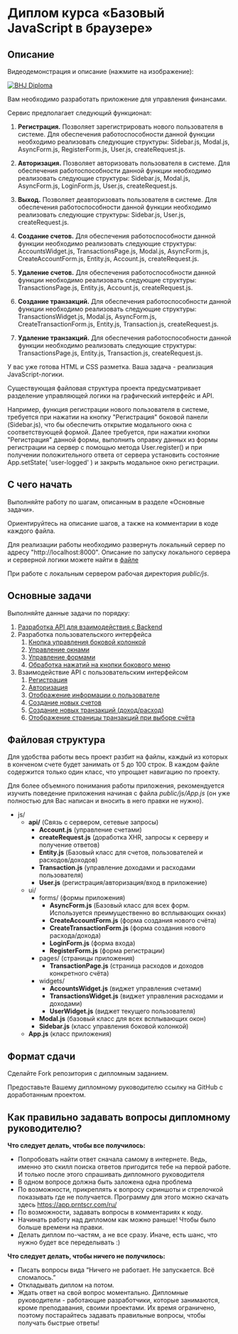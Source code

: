  # Диплом курса «Базовый JavaScript в браузере»

## Описание

Видеодемонстрация и описание (нажмите на изображение):

[![BHJ Diploma](https://img.youtube.com/vi/zXOyBIajWsM/0.jpg)](https://www.youtube.com/watch?v=zXOyBIajWsM)


Вам необходимо разработать приложение для 
управления финансами.

Сервис предполагает следующий функционал:

1. **Регистрация.** Позволяет зарегистрировать нового пользователя в системе. 
Для обеспечения работоспособности данной функции необходимо реализовать следующие 
структуры: Sidebar.js, Modal.js, AsyncForm.js, RegisterForm.js, User.js, createRequest.js.

2. **Авторизация.** Позволяет авторизовать пользователя в системе. Для обеспечения работоспособности 
данной функции необходимо реализовать следующие структуры: Sidebar.js, Modal.js, AsyncForm.js, 
LoginForm.js, User.js, createRequest.js.

3. **Выход.** Позволяет деавторизовать пользователя в системе. Для обеспечения работоспособности 
данной функции необходимо реализовать следующие структуры: Sidebar.js, User.js, createRequest.js.

4. **Создание счетов.** Для обеспечения работоспособности данной функции необходимо 
реализовать следующие структуры: AccountsWidget.js, TransactionsPage.js, Modal.js, 
AsyncForm.js, CreateAccountForm.js, Entity.js, Account.js, createRequest.js.

5. **Удаление счетов.** Для обеспечения работоспособности данной функции необходимо реализовать 
следующие структуры: TransactionsPage.js, Entity.js, Account.js, createRequest.js.

6. **Создание транзакций.** Для обеспечения работоспособности данной функции необходимо 
реализовать следующие структуры: TransactionsWidget.js, Modal.js, AsyncForm.js, 
CreateTransactionForm.js, Entity.js, Transaction.js, createRequest.js.

7. **Удаление транзакций.** Для обеспечения работоспособности данной функции необходимо реализовать 
следующие структуры: TransactionsPage.js, Entity.js, Transaction.js, createRequest.js.

У вас уже готова HTML и CSS разметка. Ваша задача - реализация JavaScript-логики.

Существующая файловая структура проекта предусматривает разделение управляющей логики на графический интерфейс и API.

Например, функция регистрации нового пользователя в системе, требуется при нажатии на кнопку "Регистрация" 
боковой панели (Sidebar.js), что бы обеспечить открытие модального окна с соответствующей формой. Далее требуется, 
при нажатии кнопки "Регистрация" данной формы, выполнить оправку данных из формы регистрации на сервер 
с помощью метода User.register() и при получении положительного ответа от сервера установить состояние 
App.setState( 'user-logged' ) и закрыть модальное окно регистрации.

## С чего начать

Выполняйте работу по шагам, описанным 
в разделе «Основные задачи».

Ориентируйтесь на описание шагов, а также на комментарии
в коде каждого файла.

Для реализации работы необходимо развернуть локальный сервер по адресу "http://localhost:8000". Описание по запуску локального сервера и серверной логики можете найти в [файле](./md/server.md)

При работе с локальным сервером рабочая директория *public/js*.

## Основные задачи

Выполняйте данные задачи по порядку:

1. [Разработка API для взаимодействия с Backend](./md/api.md)
2. Разработка пользовательского интерфейса
    1. [Кнопка управления боковой колонкой](./md/sidebar-toggle.md) 
    2. [Управление окнами](./md/modals.md)
    3. [Управление формами](./md/async-forms.md)
    4. [Обработка нажатий на кнопки бокового меню](./md/sidebar-links.md)
3. Взаимодействие API с пользовательским интерфейсом
    1. [Регистрация](./md/register.md)
    2. [Авторизация](./md/login.md)
    2. [Отображение информации о пользователе](./md/user-widget.md)
    3. [Создание новых счетов](./md/create-accounts.md)
    4. [Создание новых транзакций (доход/расход)](./md/create-transactions.md)
    5. [Отображение страницы транзакций при выборе счёта](./md/display-transactions.md)

## Файловая структура

Для удобства работы весь проект разбит на файлы,
каждый из которых в конченом счете будет 
занимать от 5 до 100 строк. В каждом файле содержится только
один класс, что упрощает навигацию по проекту.

Для более объемного понимания работы приложения,
рекомендуется изучить поведение приложения начиная с файла
*public/js/App.js* (он уже полностью для Вас написан и вносить в него правки не нужно).

- js/
    - __api/__ (Связь с сервером, сетевые запросы)
        - __Account.js__ (управление счетами)
        - __createRequest.js__ (доработка XHR, запросы к серверу и получение ответов)
        - __Entity.js__ (Базовый класс для счетов, пользователей и расходов/доходов)
        - __Transaction.js__ (управление доходами и расходами пользователя)
        - __User.js__ (регистрация/авторизация/вход в приложение)
    - ui/
        - forms/ (формы приложения)
            - __AsyncForm.js__ (Базовый класс для всех форм. Используется преимущественно во всплывающих окнах)
            - __CreateAccountForm.js__ (форма создания нового счёта)
            - __CreateTransactionForm.js__ (форма создания нового расхода/дохода)
            - __LoginForm.js__ (форма входа)
            - __RegisterForm.js__ (форма регистрации)
        - pages/ (страницы приложения)
            - __TransactionPage.js__ (страница расходов и доходов конкретного счёта)
        - widgets/
            - __AccountsWidget.js__ (виджет управления счетами)
            - __TransactionsWidget.js__ (виджет управления расходами и доходами)
            - __UserWidget.js__ (виджет текущего пользователя)
        - __Modal.js__ (базовый класс для всех всплывающих окон)
        - __Sidebar.js__ (класс управления боковой колонкой)
    - __App.js__ (класс приложения)
    
## Формат сдачи

Сделайте Fork репозитория с дипломным заданием.

Предоставьте Вашему дипломному руководителю ссылку на GitHub с доработанным проектом.

## Как правильно задавать вопросы дипломному руководителю?

**Что следует делать, чтобы все получилось:**

-   Попробовать найти ответ сначала самому в интернете. Ведь, именно это скилл поиска ответов пригодится тебе на первой работе. И только после этого спрашивать дипломного руководителя
-   В одном вопросе должна быть заложена одна проблема
-   По возможности, прикреплять к вопросу скриншоты и стрелочкой показывать где не получается. Программу для этого можно скачать здесь https://app.prntscr.com/ru/
-   По возможности, задавать вопросы в комментариях к коду.
-   Начинать работу над дипломом как можно раньше! Чтобы было больше времени на правки.
-   Делать диплом по-частям, а не все сразу. Иначе, есть шанс, что нужно будет все переделывать :)

**Что следует делать, чтобы ничего не получилось:**

-   Писать вопросы вида “Ничего не работает. Не запускается. Всё сломалось.”
-   Откладывать диплом на потом.
-   Ждать ответ на свой вопрос моментально. Дипломные руководители - работающие разработчики, которые занимаются, кроме преподавания, своими проектами. Их время ограничено, поэтому постарайтесь задавать правильные вопросы, чтобы получать быстрые ответы!
